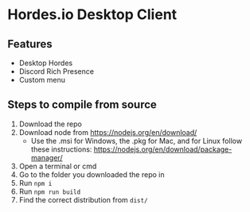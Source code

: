 # Hordes.io Desktop Client

## Features

-   Desktop Hordes
-   Discord Rich Presence
-   Custom menu

## Steps to compile from source

1. Download the repo
2. Download node from https://nodejs.org/en/download/
    - Use the .msi for Windows, the .pkg for Mac, and for Linux follow these instructions: https://nodejs.org/en/download/package-manager/
3. Open a terminal or cmd
4. Go to the folder you downloaded the repo in
5. Run `npm i`
6. Run `npm run build`
7. Find the correct distribution from `dist/`
